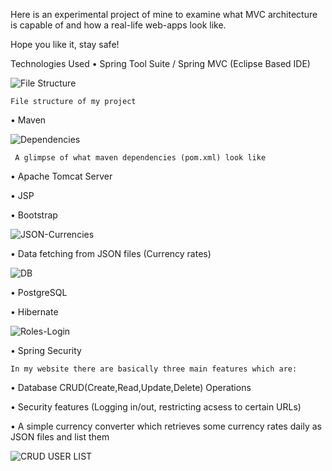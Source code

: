 Here is an experimental project of mine to examine what MVC architecture is capable of and how a real-life web-apps look like. 

Hope you like it, stay safe!

Technologies Used
•	Spring Tool Suite / Spring MVC (Eclipse Based IDE)

 ![File Structure](https://i.imgur.com/PNtQe8V.png)
 
	File structure of my project
•	Maven
 
![Dependencies](https://i.imgur.com/Rb1pqx3.png)

	 A glimpse of what maven dependencies (pom.xml) look like 
   
   
•	Apache Tomcat Server


•	JSP


•	Bootstrap


 ![JSON-Currencies](https://i.imgur.com/ManwwYh.png)
 
 
•	Data fetching from JSON files (Currency rates)


  ![DB](https://i.imgur.com/HlFslxi.png)
  
  
•	PostgreSQL


•	Hibernate


![Roles-Login](https://i.imgur.com/nyIeuXW.png)


•	Spring Security


	In my website there are basically three main features which are:
•	Database CRUD(Create,Read,Update,Delete) Operations


•	Security features (Logging in/out, restricting acsess to certain URLs)


•	A simple currency converter which retrieves some currency rates daily as JSON files and list them 


 ![CRUD USER LIST](https://i.imgur.com/p13IpKb.png)

